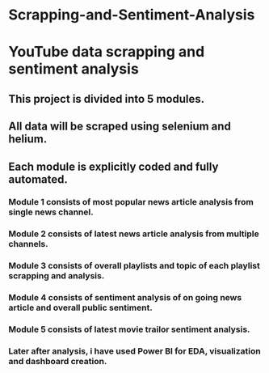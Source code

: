 # Scrapping-and-Sentiment-Analysis
# YouTube data scrapping and sentiment analysis

## This project is divided into 5 modules.
## All data will be scraped using selenium and helium.
## Each module is explicitly coded and fully automated.
### Module 1 consists of most popular news article analysis from single news channel.
### Module 2 consists of latest news article analysis from multiple channels.
### Module 3 consists of overall playlists and topic of each playlist scrapping and analysis.
### Module 4 consists of sentiment analysis of on going news article and overall public sentiment.
### Module 5 consists of latest movie trailor sentiment analysis.
### Later after analysis, i have used Power BI for EDA, visualization and dashboard creation.
